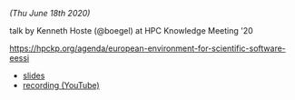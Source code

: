 *(Thu June 18th 2020)*

talk by Kenneth Hoste (@boegel) at HPC Knowledge Meeting '20

https://hpckp.org/agenda/european-environment-for-scientific-software-eessi

* [slides](EESSI_HPCKP20_20200618.pdf)
* [recording (YouTube)](https://www.youtube.com/watch?v=E0LFvrZIsi8)
